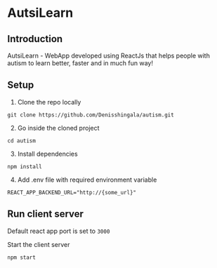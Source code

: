 # AutsiLearn

## Introduction

AutsiLearn - WebApp developed using ReactJs that helps people with autism to learn better, faster and in much fun way!

## Setup

1. Clone the repo locally

```shell
git clone https://github.com/Denisshingala/autism.git
```

2. Go inside the cloned project

```shell
cd autism
```

3. Install dependencies

```shell
npm install
```

4. Add .env file with required environment variable

```
REACT_APP_BACKEND_URL="http://{some_url}"
```

## Run client server

Default react app port is set to `3000`

Start the client server

```shell
npm start
```
